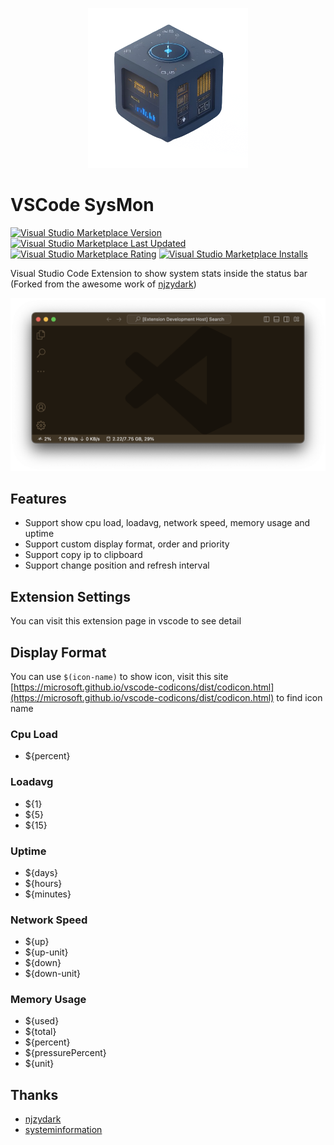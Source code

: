 <p align="center">
  <img alt="VSCode SysMon" title="VSCode SysMon" src="https://raw.githubusercontent.com/isontheline/vscode-sysmon/main/images/icon-no-background.png" width="256" />
</p>

# VSCode SysMon
[![Visual Studio Marketplace Version](https://img.shields.io/visual-studio-marketplace/v/isontheline.vscode-sysmon)](https://marketplace.visualstudio.com/items?itemName=isontheline.vscode-sysmon)
[![Visual Studio Marketplace Last Updated](https://img.shields.io/visual-studio-marketplace/last-updated/isontheline.vscode-sysmon)](https://marketplace.visualstudio.com/items?itemName=isontheline.vscode-sysmon)
[![Visual Studio Marketplace Rating](https://img.shields.io/visual-studio-marketplace/r/isontheline.vscode-sysmon)](https://marketplace.visualstudio.com/items?itemName=isontheline.vscode-sysmon)
[![Visual Studio Marketplace Installs](https://img.shields.io/visual-studio-marketplace/i/isontheline.vscode-sysmon)](https://marketplace.visualstudio.com/items?itemName=isontheline.vscode-sysmon)

Visual Studio Code Extension to show system stats inside the status bar (Forked from the awesome work of [njzydark](https://github.com/njzydark/vscode-stats-bar))

![VSCode SysMon](https://raw.githubusercontent.com/isontheline/vscode-sysmon/main/images/vscode-sysmon-screenshot.png)

## Features
- Support show cpu load, loadavg, network speed, memory usage and uptime
- Support custom display format, order and priority
- Support copy ip to clipboard
- Support change position and refresh interval

## Extension Settings
You can visit this extension page in vscode to see detail

## Display Format
You can use `$(icon-name)` to show icon, visit this site [https://microsoft.github.io/vscode-codicons/dist/codicon.html](https://microsoft.github.io/vscode-codicons/dist/codicon.html) to find icon name

### Cpu Load
* ${percent}

### Loadavg
* ${1}
* ${5}
* ${15}

### Uptime
* ${days}
* ${hours}
* ${minutes}

### Network Speed
* ${up}
* ${up-unit}
* ${down}
* ${down-unit}

### Memory Usage
* ${used}
* ${total}
* ${percent}
* ${pressurePercent}
* ${unit}

## Thanks
* [njzydark](https://github.com/njzydark/vscode-stats-bar)
* [systeminformation](https://systeminformation.io)